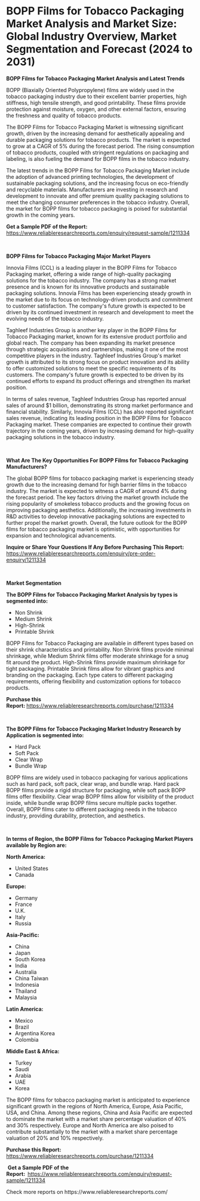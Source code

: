 <p><h1>BOPP Films for Tobacco Packaging Market Analysis and Market Size: Global Industry Overview, Market Segmentation and Forecast (2024 to 2031)</h1></p><p><strong>BOPP Films for Tobacco Packaging Market Analysis and Latest Trends</strong></p>
<p><p>BOPP (Biaxially Oriented Polypropylene) films are widely used in the tobacco packaging industry due to their excellent barrier properties, high stiffness, high tensile strength, and good printability. These films provide protection against moisture, oxygen, and other external factors, ensuring the freshness and quality of tobacco products.</p><p>The BOPP Films for Tobacco Packaging Market is witnessing significant growth, driven by the increasing demand for aesthetically appealing and durable packaging solutions for tobacco products. The market is expected to grow at a CAGR of 5% during the forecast period. The rising consumption of tobacco products, coupled with stringent regulations on packaging and labeling, is also fueling the demand for BOPP films in the tobacco industry.</p><p>The latest trends in the BOPP Films for Tobacco Packaging Market include the adoption of advanced printing technologies, the development of sustainable packaging solutions, and the increasing focus on eco-friendly and recyclable materials. Manufacturers are investing in research and development to innovate and offer premium quality packaging solutions to meet the changing consumer preferences in the tobacco industry. Overall, the market for BOPP films for tobacco packaging is poised for substantial growth in the coming years.</p></p>
<p><strong>Get a Sample PDF of the Report:&nbsp;</strong> <a href="https://www.reliableresearchreports.com/enquiry/request-sample/1211334">https://www.reliableresearchreports.com/enquiry/request-sample/1211334</a></p>
<p>&nbsp;</p>
<p><strong>BOPP Films for Tobacco Packaging Major Market Players</strong></p>
<p><p>Innovia Films (CCL) is a leading player in the BOPP Films for Tobacco Packaging market, offering a wide range of high-quality packaging solutions for the tobacco industry. The company has a strong market presence and is known for its innovative products and sustainable packaging solutions. Innovia Films has been experiencing steady growth in the market due to its focus on technology-driven products and commitment to customer satisfaction. The company's future growth is expected to be driven by its continued investment in research and development to meet the evolving needs of the tobacco industry.</p><p>Taghleef Industries Group is another key player in the BOPP Films for Tobacco Packaging market, known for its extensive product portfolio and global reach. The company has been expanding its market presence through strategic acquisitions and partnerships, making it one of the most competitive players in the industry. Taghleef Industries Group's market growth is attributed to its strong focus on product innovation and its ability to offer customized solutions to meet the specific requirements of its customers. The company's future growth is expected to be driven by its continued efforts to expand its product offerings and strengthen its market position.</p><p>In terms of sales revenue, Taghleef Industries Group has reported annual sales of around $1 billion, demonstrating its strong market performance and financial stability. Similarly, Innovia Films (CCL) has also reported significant sales revenue, indicating its leading position in the BOPP Films for Tobacco Packaging market. These companies are expected to continue their growth trajectory in the coming years, driven by increasing demand for high-quality packaging solutions in the tobacco industry.</p></p>
<p>&nbsp;</p>
<p><strong>What Are The Key Opportunities For BOPP Films for Tobacco Packaging Manufacturers?</strong></p>
<p><p>The global BOPP films for tobacco packaging market is experiencing steady growth due to the increasing demand for high barrier films in the tobacco industry. The market is expected to witness a CAGR of around 4% during the forecast period. The key factors driving the market growth include the rising popularity of smokeless tobacco products and the growing focus on improving packaging aesthetics. Additionally, the increasing investments in R&D activities to develop innovative packaging solutions are expected to further propel the market growth. Overall, the future outlook for the BOPP films for tobacco packaging market is optimistic, with opportunities for expansion and technological advancements.</p></p>
<p><strong>Inquire or Share Your Questions If Any Before Purchasing This Report:</strong> <a href="https://www.reliableresearchreports.com/enquiry/pre-order-enquiry/1211334">https://www.reliableresearchreports.com/enquiry/pre-order-enquiry/1211334</a></p>
<p>&nbsp;</p>
<p><strong>Market Segmentation</strong></p>
<p><strong>The BOPP Films for Tobacco Packaging Market Analysis by types is segmented into:</strong></p>
<p><ul><li>Non Shrink</li><li>Medium Shrink</li><li>High-Shrink</li><li>Printable Shrink</li></ul></p>
<p><p>BOPP Films for Tobacco Packaging are available in different types based on their shrink characteristics and printability. Non Shrink films provide minimal shrinkage, while Medium Shrink films offer moderate shrinkage for a snug fit around the product. High-Shrink films provide maximum shrinkage for tight packaging. Printable Shrink films allow for vibrant graphics and branding on the packaging. Each type caters to different packaging requirements, offering flexibility and customization options for tobacco products.</p></p>
<p><strong>Purchase this Report:&nbsp;</strong><a href="https://www.reliableresearchreports.com/purchase/1211334">https://www.reliableresearchreports.com/purchase/1211334</a></p>
<p>&nbsp;</p>
<p><strong>The BOPP Films for Tobacco Packaging Market Industry Research by Application is segmented into:</strong></p>
<p><ul><li>Hard Pack</li><li>Soft Pack</li><li>Clear Wrap</li><li>Bundle Wrap</li></ul></p>
<p><p>BOPP films are widely used in tobacco packaging for various applications such as hard pack, soft pack, clear wrap, and bundle wrap. Hard pack BOPP films provide a rigid structure for packaging, while soft pack BOPP films offer flexibility. Clear wrap BOPP films allow for visibility of the product inside, while bundle wrap BOPP films secure multiple packs together. Overall, BOPP films cater to different packaging needs in the tobacco industry, providing durability, protection, and aesthetics.</p></p>
<p>&nbsp;</p>
<p><strong>In terms of Region, the BOPP Films for Tobacco Packaging Market Players available by Region are:</strong></p>
<p>
    <p> <strong> North America: </strong>
        <ul>
            <li>United States</li>
            <li>Canada</li>
        </ul>
        </p> 
    <p> <strong> Europe: </strong>
        <ul>
            <li>Germany</li>
            <li>France</li>
            <li>U.K.</li>
            <li>Italy</li>
            <li>Russia</li>
        </ul>
        </p> 
    <p> <strong> Asia-Pacific: </strong>
        <ul>
            <li>China</li>
            <li>Japan</li>
            <li>South Korea</li>
            <li>India</li>
            <li>Australia</li>
            <li>China Taiwan</li>
            <li>Indonesia</li>
            <li>Thailand</li>
            <li>Malaysia</li>
        </ul>
        </p> 
    <p> <strong> Latin America: </strong>
        <ul>
            <li>Mexico</li>
            <li>Brazil</li>
            <li>Argentina Korea</li>
            <li>Colombia</li>
        </ul>
        </p> 
    <p> <strong> Middle East & Africa: </strong>
        <ul>
            <li>Turkey</li>
            <li>Saudi</li>
            <li>Arabia</li>
            <li>UAE</li>
            <li>Korea</li>
        </ul>
    </p>
    </p>
<p><p>The BOPP films for tobacco packaging market is anticipated to experience significant growth in the regions of North America, Europe, Asia Pacific, USA, and China. Among these regions, China and Asia Pacific are expected to dominate the market with a market share percentage valuation of 40% and 30% respectively. Europe and North America are also poised to contribute substantially to the market with a market share percentage valuation of 20% and 10% respectively.</p></p>
<p><strong>Purchase this Report: </strong><a href="https://www.reliableresearchreports.com/purchase/1211334">https://www.reliableresearchreports.com/purchase/1211334</a></p>
<p>&nbsp;<strong>Get a Sample PDF of the Report:&nbsp;&nbsp;</strong><a href="https://www.reliableresearchreports.com/enquiry/request-sample/1211334">https://www.reliableresearchreports.com/enquiry/request-sample/1211334</a></p>
<p><strong></strong></p>
<p>Check more reports on https://www.reliableresearchreports.com/</p>
